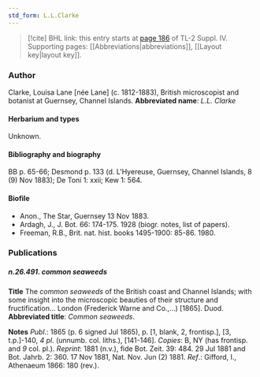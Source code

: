 ```yaml
---
std_form: L.L.Clarke
---
```


> [!cite] BHL link: this entry starts at [page 186](https://www.biodiversitylibrary.org/page/33265863) of TL-2 Suppl. IV.
> Supporting pages: [[Abbreviations|abbreviations]], [[Layout key|layout key]].

### Author

Clarke, Louisa Lane \[née Lane\] (c. 1812-1883), British microscopist and botanist at Guernsey, Channel Islands. 
**Abbreviated name**: *L.L. Clarke*

#### Herbarium and types

Unknown.

#### Bibliography and biography

BB p. 65-66; Desmond p. 133 (d. L'Hyereuse, Guernsey, Channel Islands, 8 (9) Nov 1883); De Toni 1: xxii; Kew 1: 564.

#### Biofile

- Anon., The Star, Guernsey 13 Nov 1883.
- Ardagh, J., J. Bot. 66: 174-175. 1928 (biogr. notes, list of papers).
- Freeman, R.B., Brit. nat. hist. books 1495-1900: 85-86. 1980.

### Publications

##### n.26.491. common seaweeds

**Title**
The *common seaweeds* of the British coast and Channel Islands; with some insight into the microscopic beauties of their structure and fructification... London (Frederick Warne and Co.,...) \[1865\]. Duod.
**Abbreviated title**: *Common seaweeds*.

**Notes**
*Publ*.: 1865 (p. 6 signed Jul 1865), p. \[1, blank, 2, frontisp.\], \[3, t.p.\]-140, *4 pl*. (unnumb. col. liths.), \[141-146\]. *Copies*: B, NY (has frontisp. and *9* col. pl.).
*Reprint*: 1881 (n.v.), fide Bot. Zeit. 39: 484. 29 Jul 1881 and Bot. Jahrb. 2: 360. 17 Nov 1881, Nat. Nov. Jun (2) 1881.
*Ref*.: Gifford, I., Athenaeum 1866: 180 (rev.).

